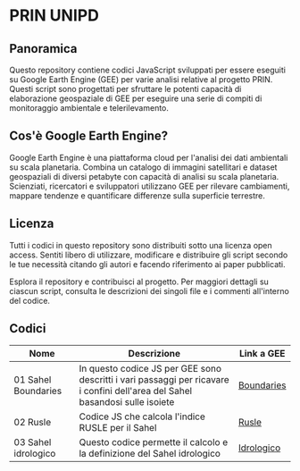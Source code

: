 # PRIN UNIPD

## Panoramica
Questo repository contiene codici JavaScript sviluppati per essere eseguiti su Google Earth Engine (GEE) per varie analisi relative al progetto PRIN. Questi script sono progettati per sfruttare le potenti capacità di elaborazione geospaziale di GEE per eseguire una serie di compiti di monitoraggio ambientale e telerilevamento.

## Cos'è Google Earth Engine?
Google Earth Engine è una piattaforma cloud per l'analisi dei dati ambientali su scala planetaria. Combina un catalogo di immagini satellitari e dataset geospaziali di diversi petabyte con capacità di analisi su scala planetaria. Scienziati, ricercatori e sviluppatori utilizzano GEE per rilevare cambiamenti, mappare tendenze e quantificare differenze sulla superficie terrestre.

## Licenza
Tutti i codici in questo repository sono distribuiti sotto una licenza open access. Sentiti libero di utilizzare, modificare e distribuire gli script secondo le tue necessità citando gli autori e facendo riferimento ai paper pubblicati.

Esplora il repository e contribuisci al progetto. Per maggiori dettagli su ciascun script, consulta le descrizioni dei singoli file e i commenti all'interno del codice.

## Codici

| Nome  | Descrizione | Link a GEE |
|-----------|-----------|-----------|
| 01 Sahel Boundaries  | In questo codice JS per GEE sono descritti i vari passaggi per ricavare i confini dell'area del Sahel basandosi sulle isoiete  | [Boundaries](https://code.earthengine.google.com/c25b86da88e920bd6f18ffae337fff51)|
| 02 Rusle  | Codice JS che calcola l'indice RUSLE per il Sahel  |[Rusle](https://code.earthengine.google.com/7e70747aee11c140cf65903b311df185)  |
| 03 Sahel idrologico  | Questo codice permette il calcolo e la definizione del Sahel idrologico  |[Idrologico](https://code.earthengine.google.com/10173a64157876db9aef64e74b0ef495)|

